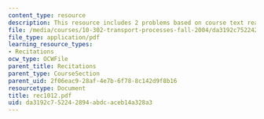 ```yaml
---
content_type: resource
description: This resource includes 2 problems based on course text reading.
file: /media/courses/10-302-transport-processes-fall-2004/da3192c752242894abdcaceb14a328a3_rec1012.pdf
file_type: application/pdf
learning_resource_types:
- Recitations
ocw_type: OCWFile
parent_title: Recitations
parent_type: CourseSection
parent_uid: 2f06eac9-28af-4e7b-6f78-8c142d9f8b16
resourcetype: Document
title: rec1012.pdf
uid: da3192c7-5224-2894-abdc-aceb14a328a3
---
```

